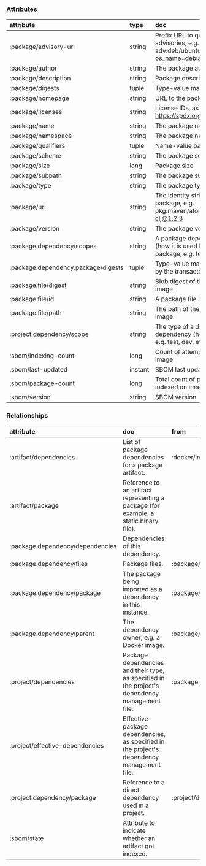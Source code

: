 ### Attributes
| attribute | type | doc | entities |
| :---- | :---- | :---- | :----- |
| :package/advisory-url | string | Prefix URL to quickly join with advisories, e.g. adv:deb/ubuntu/curl?os_name=debian&os_version=3 | :package |
| :package/author | string | The package author. | :package |
| :package/description | string | Package description | :package |
| :package/digests | tuple | Type-value mappings. |  |
| :package/homepage | string | URL to the package homepage | :package |
| :package/licenses | string | License IDs, as per https://spdx.org/licenses/ | :package |
| :package/name | string | The package name. | :package |
| :package/namespace | string | The package namespace. | :package |
| :package/qualifiers | tuple | Name-value pairs. |  |
| :package/scheme | string | The package scheme. |  |
| :package/size | long | Package size | :package |
| :package/subpath | string | The package subpath. |  |
| :package/type | string | The package type. | :package |
| :package/url | string | The identity string of a package, e.g. pkg:maven/atomist/common-clj@1.2.3 | :package |
| :package/version | string | The package version. | :package |
| :package.dependency/scopes | string | A package dependency type (how it is used by another package, e.g. test, dev, etc). | :package/dependency |
| :package.dependency.package/digests | tuple | Type-value mappings as seen by the transactor. |  |
| :package.file/digest | string | Blob digest of the file within the image. | :package/file |
| :package.file/id | string | A package file ID. | :package/file |
| :package.file/path | string | The path of the file within the image. | :package/file |
| :project.dependency/scope | string | The type of a direct dependency (how it is used, e.g. test, dev, etc). | :project/dependency |
| :sbom/indexing-count | long | Count of attempts to index an image | :docker/image |
| :sbom/last-updated | instant | SBOM last updated | :docker/image |
| :sbom/package-count | long | Total count of packages indexed on image | :docker/image |
| :sbom/version | string | SBOM version | :docker/image |

### Relationships

| attribute | doc | from | to |
| :---- | :---- | :---- | :----- |
| :artifact/dependencies | List of package dependencies for a package artifact. | :docker/image | :package/dependency |
| :artifact/package | Reference to an artifact representing a package (for example, a static binary file). |  |  |
| :package.dependency/dependencies | Dependencies of this dependency. |  |  |
| :package.dependency/files | Package files. | :package/dependency | :package/file |
| :package.dependency/package | The package being imported as a dependency in this instance. | :package/dependency | :package |
| :package.dependency/parent | The dependency owner, e.g. a Docker image. | :package/dependency | :docker/image |
| :project/dependencies | Package dependencies and their type, as specified in the project's dependency management file. | :package | :project/dependency |
| :project/effective-dependencies | Effective package dependencies, as specified in the project's dependency management file. |  |  |
| :project.dependency/package | Reference to a direct dependency used in a project. | :project/dependency | :package |
| :sbom/state | Attribute to indicate whether an artifact got indexed. |  |  |